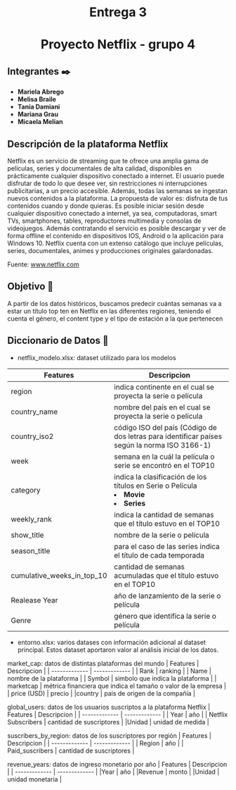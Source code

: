 <h1 align="center"> Entrega 3</h1>
<h1 align="center"> Proyecto Netflix - grupo 4 </h1>


## Integrantes ✒️
* **Mariela Abrego**
* **Melisa Braile** 
* **Tania Damiani**
* **Mariana Grau**
* **Micaela Melian**

## Descripción de la plataforma Netflix

Netflix es un servicio de streaming que te ofrece una amplia gama de películas, series y documentales de alta calidad, disponibles en prácticamente cualquier dispositivo conectado a internet.
El usuario puede disfrutar de todo lo que desee ver, sin restricciones ni interrupciones publicitarias, a un precio accesible. Además, todas las semanas se ingestan nuevos contenidos a la plataforma. 
La propuesta de valor es: disfruta de tus contenidos cuando y donde quieras. Es posible iniciar sesión desde cualquier dispositivo conectado a internet, ya sea, computadoras, smart TVs, smartphones, tables, reproductores multimedia y consolas de videojuegos. Además contratando el servicio es posible descargar y ver de forma offline el contenido en dispositivos IOS, Android o la aplicación para Windows 10. 
Netflix cuenta con un extenso catálogo que incluye películas, series, documentales, animes y producciones originales galardonadas. 

Fuente: www.netflix.com

## Objetivo 📌
A partir de los datos históricos, buscamos predecir cuántas semanas va a estar un título top ten en Netflix  en las diferentes regiones, teniendo el cuenta el género, el content type y el tipo de estación a la que pertenecen


## Diccionario de Datos 📄

*  netflix_modelo.xlsx: dataset utilizado para los modelos

| Features  | Descripcion |
| ------------- | ------------- |
| region  | indica continente en el cual se proyecta la serie o película  |
| country_name | nombre del país en el cual se proyecta la serie o película  |
| country_iso2  | código ISO del país (Código de dos letras para identificar países según la norma ISO 3166-1)  |
| week | semana en la cuál la película o serie se encontró en el TOP10 |
| category  | indica la clasificación de los títulos en Serie o Película <li>**Movie**</li><li>**Series**</li>   | 
| weekly_rank  |indica la cantidad de semanas que el título estuvo en el TOP10  |
| show_title  | nombre de la serie o película |
| season_title | para el caso de las series indica el título de cada temporada  |
| cumulative_weeks_in_top_10  | cantidad de semanas acumuladas que el título estuvo en el TOP10  |
| Realease Year  | año de lanzamiento de la serie o película |
| Genre | género que identifica la serie o película | 


* entorno.xlsx: varios datases con información adicional al dataset principal. Estos dataset aportaron valor al análisis inicial de los datos.

market_cap: datos de distintas plataformas del mundo
| Features  | Descripcion |
| ------------- | ------------- |
| Rank  | ranking  |
| Name | nombre de la plataforma  |
| Symbol  | simbolo que indica la plataforma  |
| marketcap  |  métrica financiera que indica el tamaño o valor de la empresa |
| price (USD)  |  precio |
|country  |  pais de origen de la compañía |

global_users: datos de los usuarios suscriptos a la plataforma Netflix
| Features  | Descripcion |
| ------------- | ------------- |
| Year  | año  |
| Netflix Subscribers  | cantidad de suscriptores  |
|Unidad |  unidad de medida |


suscribers_by_region: datos de los suscriptores por región
| Features  | Descripcion |
| ------------- | ------------- |
| Region  | año  |
| Paid_suscribers  | cantidad de suscriptores  |


revenue_years: datos de ingreso monetario por año
| Features  | Descripcion |
| ------------- | ------------- |
|Year  | año |
|Revenue  | monto |
|Unidad  | unidad monetaria |


 




